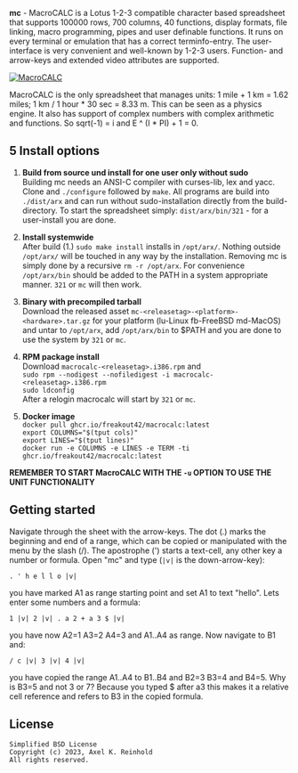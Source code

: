 **mc** - MacroCALC is a Lotus 1-2-3 compatible character based spreadsheet that
supports 100000 rows, 700 columns, 40 functions, display formats, file linking,
macro programming, pipes and user definable functions. It runs on every
terminal or emulation that has a correct terminfo-entry. The user-interface is
very convenient and well-known by 1-2-3 users. Function- and arrow-keys and
extended video attributes are supported.

[![MacroCALC](https://mc.freakout.de/assets/logo.jpg "MacroCALC")](https://mc.freakout.de/ "MacroCALC")

MacroCALC is the only spreadsheet that manages units: 1 mile + 1 km = 1.62
miles; 1 km / 1 hour * 30 sec = 8.33 m. This can be seen as a physics engine.
It also has support of complex numbers with complex arithmetic and functions.
So sqrt(-1) = i and E ^ (I * PI) + 1 = 0.

5 Install options
-----------------

1. __Build from source und install for one user only without sudo__  
Building mc needs an ANSI-C compiler with curses-lib, lex and yacc. Clone and
`./configure` followed by `make`. All programs are build into `./dist/arx` and
can run without sudo-installation directly from the build-directory. To start
the spreadsheet simply: `dist/arx/bin/321` - for a user-install you are done.

2. __Install systemwide__  
After build (1.) `sudo make install` installs in `/opt/arx/`. Nothing outside
`/opt/arx/` will be touched in any way by the installation. Removing mc is simply
done by a recursive `rm -r /opt/arx`. For convenience `/opt/arx/bin` should be
added to the PATH in a system appropriate manner. `321` or `mc` will then work.

3. __Binary with precompiled tarball__  
Download the released asset `mc-<releasetag>-<platform>-<hardware>.tar.gz`
for your platform (lu-Linux fb-FreeBSD md-MacOS) and untar to `/opt/arx`, add
`/opt/arx/bin` to $PATH and you are done to use the system by `321` or `mc`.

4. __RPM package install__  
Download `macrocalc-<releasetag>.i386.rpm` and  
`sudo rpm --nodigest --nofiledigest -i macrocalc-<releasetag>.i386.rpm`  
`sudo ldconfig`  
After a relogin macrocalc will start by `321` or `mc`.

5. __Docker image__  
`docker pull ghcr.io/freakout42/macrocalc:latest`  
`export COLUMNS="$(tput cols)"`  
`export LINES="$(tput lines)"`  
`docker run -e COLUMNS -e LINES -e TERM -ti ghcr.io/freakout42/macrocalc:latest`  

**REMEMBER TO START MacroCALC WITH THE `-u` OPTION TO USE THE UNIT FUNCTIONALITY**

Getting started
---------------
Navigate through the sheet with the arrow-keys. The dot (.) marks the
beginning and end of a range, which can be copied or manipulated with the
menu by the slash (/). The apostrophe (') starts a text-cell, any other
key a number or formula. Open "mc" and type (`|v|` is the down-arrow-key):

    . ' h e l l o |v|  

you have marked A1 as range starting point and set A1 to text "hello".
Lets enter some numbers and a formula:

    1 |v| 2 |v| . a 2 + a 3 $ |v|  

you have now A2=1 A3=2 A4=3 and A1..A4 as range. Now navigate to B1 and:

    / c |v| 3 |v| 4 |v|

you have copied the range A1..A4 to B1..B4 and B2=3 B3=4 and B4=5.
Why is B3=5 and not 3 or 7? Because you typed $ after a3 this makes it
a relative cell reference and refers to B3 in the copied formula.

License
-------
    Simplified BSD License
    Copyright (c) 2023, Axel K. Reinhold
    All rights reserved.
